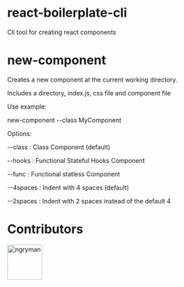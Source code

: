 # react-boilerplate-cli
Cli tool for creating react components

# new-component
Creates a new component at the current working directory.

Includes a directory, index.js, css file and component file

Use example:

new-component --class MyComponent

Options:

--class : Class Component (default)

--hooks : Functional Stateful Hooks Component

--func  : Functional statless Component

--4spaces : Indent with 4 spaces (default)

--2spaces : Indent with 2 spaces instead of the default 4

# Contributors
<a href="https://github.com/syncush"><img src="https://avatars.githubusercontent.com/u/892048?v=3" title="ngryman" width="80" height="80"></a>
